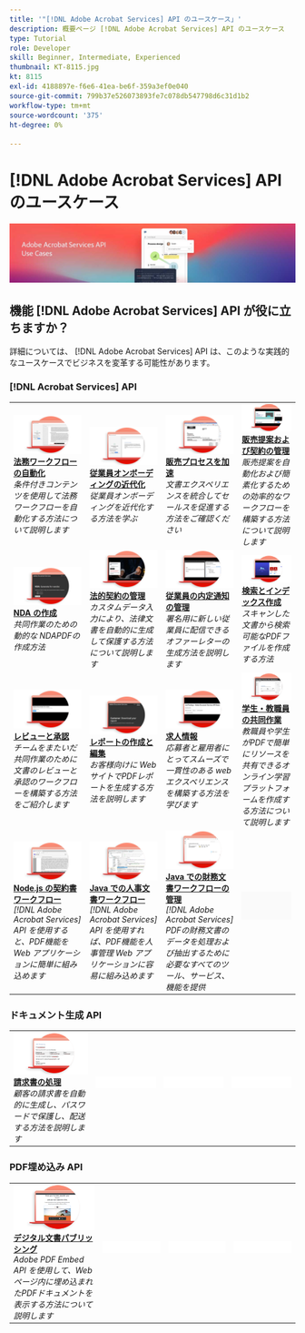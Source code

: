 ```yaml
---
title: '"[!DNL Adobe Acrobat Services] API のユースケース」'
description: 概要ページ [!DNL Adobe Acrobat Services] API のユースケース
type: Tutorial
role: Developer
skill: Beginner, Intermediate, Experienced
thumbnail: KT-8115.jpg
kt: 8115
exl-id: 4188897e-f6e6-41ea-be6f-359a3ef0e040
source-git-commit: 799b37e526073893fe7c078db547798d6c31d1b2
workflow-type: tm+mt
source-wordcount: '375'
ht-degree: 0%

---
```


# [!DNL Adobe Acrobat Services] API のユースケース

![[!DNL Acrobat Services] API ユースケースバナー](../assets/usecaseshero.jpg)

## 機能 [!DNL Adobe Acrobat Services] API が役に立ちますか？

詳細については、 [!DNL Adobe Acrobat Services] API は、このような実践的なユースケースでビジネスを変革する可能性があります。

### [!DNL Acrobat Services] API

<table style="table-layout:fixed">
<tr>
  <td>
    <a href="automatelegalworkflows.md">
      <img alt="法務ワークフローの自動化" src="assets/automatelegal_thumb.png" />
    </a>
    <div>
    <a href="automatelegalworkflows.md"><strong>法務ワークフローの自動化</strong></a>
    </div>
    <em>条件付きコンテンツを使用して法務ワークフローを自動化する方法について説明します</em>
    <br>
  </td>
  <td>
      <a href="employeeonboarding.md">
        <img alt="従業員オンボーディングの近代化" src="assets/employee_thumb.png" />
      </a>
      <div>
      <a href="employeeonboarding.md"><strong>従業員オンボーディングの近代化</strong></a>
      </div>
      <em>従業員オンボーディングを近代化する方法を学ぶ</em>
      <br>
  </td>
  <td>
      <a href="acceleratesales.md">
        <img alt="販売プロセスを加速" src="assets/accsales_thumb.png" />
      </a>
      <div>
      <a href="acceleratesales.md"><strong>販売プロセスを加速</strong></a>
      </div>
      <em>文書エクスペリエンスを統合してセールスを促進する方法をご確認ください</em>
      <br>
    </td>
    <td>
      <a href="sales.md">
        <img alt="販売提案および契約の管理" src="assets/sales_thumb.png" />
      </a>
      <div>
      <a href="sales.md"><strong>販売提案および契約の管理</strong></a>
      </div>
      <em>販売提案を自動化および簡素化するための効率的なワークフローを構築する方法について説明します</em>
      <br>
    </td>
</tr>
<tr>
  <td>
    <a href="nda.md">
      <img alt="NDA の作成" src="assets/nda_thumb.png" />
    </a>
    <div>
    <a href="nda.md"><strong>NDA の作成</strong></a>
    </div>
    <em>共同作業のための動的な NDAPDFの作成方法</em>
    <br>
  </td>
  <td>
    <a href="legal.md">
      <img alt="法的契約の管理" src="assets/legal_thumb.png" />
    </a>
    <div>
    <a href="legal.md"><strong>法的契約の管理</strong></a>
    </div>
    <em>カスタムデータ入力により、法律文書を自動的に生成して保護する方法について説明します</em>
    <br>
  </td>
  <td>
    <a href="offer.md">
      <img alt="従業員の内定通知の管理" src="assets/offer_thumb.png" />
    </a>
    <div>
    <a href="offer.md"><strong>従業員の内定通知の管理</strong></a>
    </div>
    <em>署名用に新しい従業員に配信できるオファーレターの生成方法を説明します</em>
    <br>
  </td>
  <td>
    <a href="searching.md">
      <img alt="検索とインデックス作成" src="assets/searching_thumb.png" />
    </a>
    <div>
    <a href="searching.md"><strong>検索とインデックス作成</strong></a>
    </div>
    <em>スキャンした文書から検索可能なPDFファイルを作成する方法</em>
    <br>
  </td>
</tr>
<tr>
  <td>
    <a href="reviews.md">
      <img alt="レビューと承認" src="assets/reviews_thumb.png" />
    </a>
    <div>
    <a href="reviews.md"><strong>レビューと承認</strong></a>
    </div>
    <em>チームをまたいだ共同作業のために文書のレビューと承認のワークフローを構築する方法をご紹介します</em>
    <br>
  </td>
  <td>
    <a href="reportcreation.md">
      <img alt="レポートの作成と編集" src="assets/report_thumb.png" />
    </a>
    <div>
    <a href="reportcreation.md"><strong>レポートの作成と編集</strong></a>
    </div>
    <em>お客様向けに Web サイトでPDFレポートを生成する方法を説明します</em>
    <br>
  </td>
  <td>
    <a href="jobposting.md">
      <img alt="求人情報" src="assets/job_thumb.png" />
    </a>
    <div>
    <a href="jobposting.md"><strong>求人情報</strong></a>
    </div>
    <em>応募者と雇用者にとってスムーズで一貫性のある web エクスペリエンスを構築する方法を学びます</em>
    <br>
  </td>
  <td>
    <a href="educationcollab.md">
      <img alt="学生・教職員の共同作業" src="assets/edu_thumb.png" />
    </a>
    <div>
    <a href="educationcollab.md"><strong>学生・教職員の共同作業</strong></a>
    </div>
    <em>教職員や学生がPDFで簡単にリソースを共有できるオンライン学習プラットフォームを作成する方法について説明します</em>
    <br>
  </td>
</tr>
<tr>
  <td>
    <a href="AgreementWorkflowsNodejs.md">
      <img alt="Node.js の契約書ワークフロー" src="assets/AWNjs_thumb.png" />
    </a>
    <div>
    <a href="AgreementWorkflowsNodejs.md"><strong>Node.js の契約書ワークフロー</strong></a>
    </div>
    <em>[!DNL Adobe Acrobat Services] API を使用すると、PDF機能を Web アプリケーションに簡単に組み込めます</em>
    <br>
  </td>
  <td>
    <a href="HRAgreementWorkflowsJava.md">
      <img alt="Java での人事文書ワークフロー" src="assets/HRWJ_thumb.png" />
    </a>
    <div>
    <a href="HRAgreementWorkflowsJava.md"><strong>Java での人事文書ワークフロー</strong></a>
    </div>
    <em>[!DNL Adobe Acrobat Services] API を使用すれば、PDF機能を人事管理 Web アプリケーションに容易に組み込めます</em>
    <br>
  </td>
  <td>
    <a href="FinanceWorkflowsJava.md">
      <img alt="Java での財務文書ワークフローの管理" src="assets/FAWJ_thumb.png" />
    </a>
    <div>
    <a href="FinanceWorkflowsJava.md"><strong>Java での財務文書ワークフローの管理</strong></a>
    </div>
    <em>[!DNL Adobe Acrobat Services] PDFの財務文書のデータを処理および抽出するために必要なすべてのツール、サービス、機能を提供</em>
    <br>
  </td>
  <td>
    <img alt="スペーサー" src="../assets/GrayBanner_Placeholder.png" />
    <div>
    <br>
  </td>
</tr>
</table>

### ドキュメント生成 API

<table style="table-layout:fixed">
<tr>
  <td>
    <a href="invoices.md">
      <img alt="請求書の処理" src="assets/invoices_thumb.png" />
    </a>
    <div>
    <a href="invoices.md"><strong>請求書の処理</strong></a>
    </div>
    <em>顧客の請求書を自動的に生成し、パスワードで保護し、配送する方法を説明します</em>
    <br>
  </td>
  <td>
    <img alt="スペーサー" src="../assets/WhiteBanner_Placeholder.png" />
    <div>
    <br>
  </td>
  <td>
    <img alt="スペーサー" src="../assets/WhiteBanner_Placeholder.png" />
    <div>
    <br>
  </td>
  <td>
    <img alt="スペーサー" src="../assets/WhiteBanner_Placeholder.png" />
    <div>
    <br>
  </td>
</tr>
</table>

### PDF埋め込み API

<table style="table-layout:fixed">
<tr>
   <td>
    <a href="ddppdfembedapi.md">
      <img alt="デジタル文書パブリッシング" src="assets/ddp_thumb.png" />
    </a>
    <div>
    <a href="ddppdfembedapi.md"><strong>デジタル文書パブリッシング</strong></a>
    </div>
    <em>Adobe PDF Embed API を使用して、Web ページ内に埋め込まれたPDFドキュメントを表示する方法について説明します</em>
    <br>
  </td>
  <td>
    <img alt="スペーサー" src="../assets/WhiteBanner_Placeholder.png" />
    <div>
    <br>
  </td>
  <td>
    <img alt="スペーサー" src="../assets/WhiteBanner_Placeholder.png" />
    <div>
    <br>
  </td>
  <td>
    <img alt="スペーサー" src="../assets/WhiteBanner_Placeholder.png" />
    <div>
    <br>
  </td>
</tr>
</table>